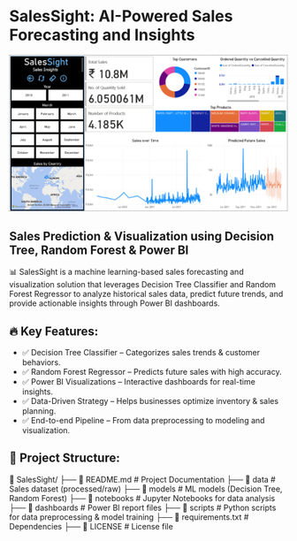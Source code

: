 # SalesSight: AI-Powered Sales Forecasting and Insights

![Dashboard Image](https://github.com/Vickey-VJ/SalesSight-AI-Powered-Sales-Forecasting-Insights/blob/main/dashboards/image.png)

## Sales Prediction & Visualization using Decision Tree, Random Forest & Power BI
📊 SalesSight is a machine learning-based sales forecasting and visualization solution that leverages Decision Tree Classifier and Random Forest Regressor to analyze historical sales data, predict future trends, and provide actionable insights through Power BI dashboards.

## 🔥 Key Features:
- ✅ Decision Tree Classifier – Categorizes sales trends & customer behaviors.
- ✅ Random Forest Regressor – Predicts future sales with high accuracy.
- ✅ Power BI Visualizations – Interactive dashboards for real-time insights.
- ✅ Data-Driven Strategy – Helps businesses optimize inventory & sales planning.
- ✅ End-to-end Pipeline – From data preprocessing to modeling and visualization.

## 📂 Project Structure:
📁 SalesSight/
 ├── 📄 README.md            # Project Documentation
 ├── 📂 data                 # Sales dataset (processed/raw)
 ├── 📂 models               # ML models (Decision Tree, Random Forest)
 ├── 📂 notebooks            # Jupyter Notebooks for data analysis
 ├── 📂 dashboards           # Power BI report files
 ├── 📂 scripts              # Python scripts for data preprocessing & model training
 ├── 📄 requirements.txt     # Dependencies
 ├── 📄 LICENSE              # License file
